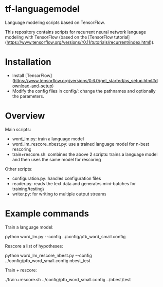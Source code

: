 # tf-languagemodel
Language modeling scripts based on TensorFlow.

This repository contains scripts for recurrent neural network language modeling with TensorFlow (based on the [TensorFlow tutorial] (https://www.tensorflow.org/versions/r0.11/tutorials/recurrent/index.html)).

# Installation

* Install [TensorFlow] (https://www.tensorflow.org/versions/0.6.0/get_started/os_setup.html#download-and-setup)
* Modify the config files in config/: change the pathnames and optionally the parameters.

# Overview

Main scripts:

* word_lm.py: train a language model
* word_lm_rescore_nbest.py: use a trained language model for n-best rescoring
* train+rescore.sh: combines the above 2 scripts: trains a language model and then uses the same model for rescoring

Other scripts:

* configuration.py: handles configuration files
* reader.py: reads the text data and generates mini-batches for training/testing\
* writer.py: for writing to multiple output streams

# Example commands

Train a language model:

python word_lm.py --config ../config/ptb_word_small.config

Rescore a list of hypotheses:

python word_lm_rescore_nbest.py --config ../config/ptb_word_small.config.nbest_test

Train + rescore:

./train+rescore.sh ../config/ptb_word_small.config ../nbest/test
